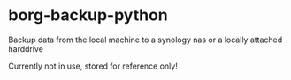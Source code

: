 # borg-backup-python
Backup data from the local machine to a synology nas or a locally attached harddrive

Currently not in use, stored for reference only!
